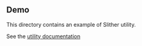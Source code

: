 ## Demo

This directory contains an example of Slither utility.

See the [utility documentation](https://github.com/crytic/slither/wiki/Adding-a-new-utility)

